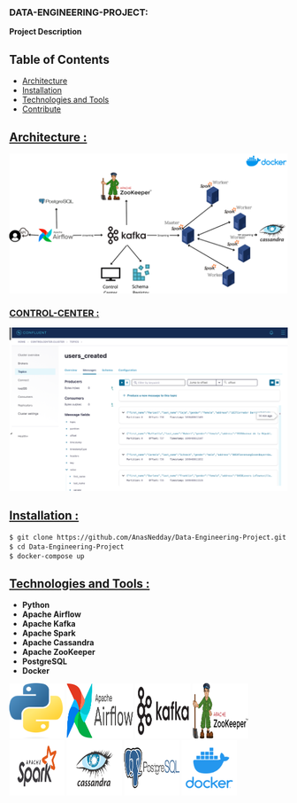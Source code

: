### DATA-ENGINEERING-PROJECT:

**Project Description**

## Table of Contents

- [Architecture](#Architecture)
- [Installation](#Installation)
- [Technologies and Tools](#Technologies-and-Tools)
- [Contribute](#contribute)

## <ins> Architecture : </ins>
![Project architecture](architecture/architecture.png)
### <ins>CONTROL-CENTER :</ins>
![DATA](architecture/Control-center.png)
## <ins>Installation :</ins>
```bash
$ git clone https://github.com/AnasNedday/Data-Engineering-Project.git
$ cd Data-Engineering-Project
$ docker-compose up
```
## <ins>Technologies and Tools :</ins>
- **Python** 
- **Apache Airflow** 
- **Apache Kafka** 
- **Apache Spark** 
- **Apache Cassandra** 
- **Apache ZooKeeper**
- **PostgreSQL**
- **Docker** 
<p>

</p>
<div >
    <p>
        <img src=architecture/python.png width="100" height="100">
        <img src=architecture/airflow.png alt="Airflow" width="120" height="100">
        <img src=architecture/kafka.png alt="Kafka" width="100" height="100">
        <img src=architecture/zookeeper.png alt="ZooKeeper" width="100" height="100">        
        <img src=architecture/spark.png alt="Spark" width="100" height="100">
        <img src=architecture/cassandra.png alt="Cassandra" width="100" height="100">
        <img src=architecture/postgree.png alt="postgreSQL" width="100" height="100">
        <img src=architecture/docker.png alt="Docker" width="100" height="100">
    </p>
</div>



